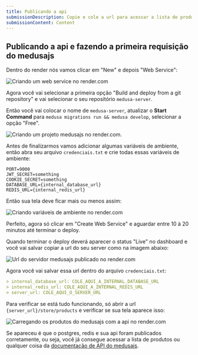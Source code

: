 ```yaml
---
title: Publicando a api
submissionDescription: Copie e cole a url para acessar a lista de produtos da sua api aqui em baixo
submissionContent: Content
---
```


## Publicando a api e fazendo a primeira requisição do medusajs

Dentro do render nós vamos clicar em "New" e depois "Web Service":

![Criando um web service no render.com](https://menthor-content.s3.sa-east-1.amazonaws.com/7015b176-3582-4a3a-a61e-d5b9c4ddb5ff)

Agora você vai selecionar a primeira opção "Build and deploy from a git repository" e vai selecionar o seu repositório `medusa-server`.

Então você vai colocar o nome de `medusa-server`, atualizar o **Start Command** para `medusa migrations run && medusa develop`, selecionar a opção "Free".

![Criando um projeto medusajs no render.com](https://menthor-content.s3.sa-east-1.amazonaws.com/1f71e14b-c3fa-4351-91f9-9203318c64a7).

Antes de finalizarmos vamos adicionar algumas variáveis de ambiente, então abra seu arquivo `credenciais.txt` e crie todas essas variáveis de ambiente:

```
PORT=9000
JWT_SECRET=something
COOKIE_SECRET=something
DATABASE_URL={internal_database_url}
REDIS_URL={internal_redis_url}
```

Então sua tela deve ficar mais ou menos assim:

![Criando variáveis de ambiente no render.com](https://menthor-content.s3.sa-east-1.amazonaws.com/6c15c7fa-1d00-4278-8f95-58f09979466d)

Perfeito, agora só clicar em "Create Web Service" e aguardar entre 10 à 20 minutos até terminar o deploy.

Quando terminar o deploy deverá aparecer o status "Live" no dashboard e você vai salvar copiar a url do seu server como na imagem abaixo:

![Url do servidor medusajs publicado no render.com](https://menthor-content.s3.sa-east-1.amazonaws.com/6cf55489-fd8e-4bf7-922b-984c922edc0a)

Agora você vai salvar essa url dentro do arquivo `credenciais.txt`:

```md [credenciais.txt]
> internal_database_url: COLE_AQUI_A_INTERNAL_DATABASE_URL
> internal_redis_url: COLE_AQUI_A_INTERNAL_REDIS_URL
> server_url: COLE_AQUI_O_SERVER_URL
```

Para verificar se está tudo funcionando, só abrir a url `{server_url}/store/products` e verificar se sua tela aparece isso:

![Carregando os produtos do medusajs com a api no render.com](https://menthor-content.s3.sa-east-1.amazonaws.com/d2069119-f36a-4052-9ec7-bccc88437334)

Se apareceu é que o postgres, redis e sua api foram publicados corretamente, ou seja, você já consegue acessar a lista de produtos ou qualquer coisa da [documentação de API do medusajs](https://docs.medusajs.com/api/store).
